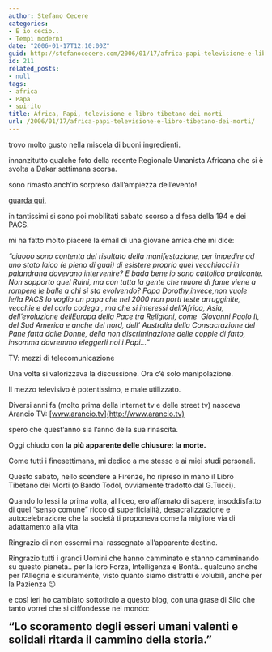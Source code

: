 ```yaml
---
author: Stefano Cecere
categories:
- E io cecio..
- Tempi moderni
date: "2006-01-17T12:10:00Z"
guid: http://stefanocecere.com/2006/01/17/africa-papi-televisione-e-libro-tibetano-dei-morti/
id: 211
related_posts:
- null
tags:
- africa
- Papa
- spirito
title: Africa, Papi, televisione e libro tibetano dei morti
url: /2006/01/17/africa-papi-televisione-e-libro-tibetano-dei-morti/
---
```


trovo molto gusto nella miscela di buoni ingredienti.

innanzitutto qualche foto della recente Regionale Umanista Africana che si è svolta a Dakar settimana scorsa.
  
sono rimasto anch’io sorpreso dall’ampiezza dell’evento!
  
[guarda qui.](http://www.partitoumanista.it/index.php?option=com_content&task=view&id=159&Itemid=0)

in tantissimi si sono poi mobilitati sabato scorso a difesa della 194 e dei PACS.
  
mi ha fatto molto piacere la email di una giovane amica che mi dice:
  
_“ciaooo sono contenta del risultato della manifestazione, per impedire ad uno stato laico (e pieno di guai) di esistere proprio quei vecchiacci in palandrana dovevano intervenire? E bada bene io sono cattolica praticante. Non sopporto quel Ruini, ma con tutta la gente che muore di fame viene a rompere le balle a chi si sta evolvendo? Papa Dorothy,invece,non vuole le/la PACS Io voglio un papa che nel 2000 non porti teste arrugginite, vecchie e del carlo codega , ma che si interessi dell&#8217;Africa, Asia, dell&#8217;evoluzione dellEuropa della Pace tra Religioni, come  Giovanni Paolo II, del Sud America e anche del nord, dell&#8217; Australia della Consacrazione del Pane fatta dalle Donne, della non discriminazione delle coppie di fatto, insomma dovremmo eleggerli noi i Papi&#8230;”_

<img src='/wp-content/tv.jpg' alt='' align='left' />TV: mezzi di telecomunicazione
  
Una volta si valorizzava la discussione. Ora c’è solo manipolazione.
  
Il mezzo televisivo è potentissimo, e male utilizzato.
  
Diversi anni fa (molto prima della internet tv e delle street tv) nasceva Arancio TV: [www.arancio.tv](http://www.arancio.tv)
  
spero che quest’anno sia l’anno della sua rinascita.

<img src='/wp-content/BardoTodol.jpg' alt='' align='left' />Oggi chiudo con **la più apparente delle chiusure: la morte.**
  
Come tutti i finesettimana, mi dedico a me stesso e ai miei studi personali.
  
Questo sabato, nello scendere a Firenze, ho ripreso in mano il Libro Tibetano dei Morti (o Bardo Todol, ovviamente tradotto dal G.Tucci).
  
Quando lo lessi la prima volta, al liceo, ero affamato di sapere, insoddisfatto di quel “senso comune” ricco di superficialità, desacralizzazione e autocelebrazione che la società ti proponeva come la migliore via di adattamento alla vita.
  
Ringrazio di non essermi mai rassegnato all’apparente destino.
  
Ringrazio tutti i grandi Uomini che hanno camminato e stanno camminando su questo pianeta.. per la loro Forza, Intelligenza e Bontà.. qualcuno anche per l’Allegria e sicuramente, visto quanto siamo distratti e volubili, anche per la Pazienza 😉

e così ieri ho cambiato sottotitolo a questo blog, con una grase di Silo che tanto vorrei che si diffondesse nel mondo:
  
<span style="font-size: 16pt"><strong>“Lo scoramento degli esseri umani valenti e solidali ritarda il cammino della storia.”</strong></span>